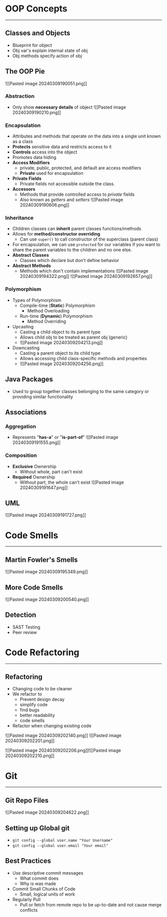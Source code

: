 # OOP Concepts
---
## Classes and Objects
- Blueprint for object
- Obj var's explain internal state of obj
- Obj methods specify action of obj

## The OOP Pie
![[Pasted image 20240309190051.png]]

### Abstraction
- Only show **necessary details** of object
![[Pasted image 20240309190210.png]]
### Encapsulation
- Attributes and methods that operate on the data into a single unit known as a class
- **Protects** sensitive data and restricts access to it
- **Controls** access into the object
- Promotes data hiding
- **Access Modifiers**
	- private, public, protected, and default are access modifiers
	- **Private** used for encapsulation
- **Private Fields**
	- Private fields not accessible outside the class. 
- **Accessors**
	- Methods that provide controlled access to *private* fields
	- Also known as *getters* and *setters*
![[Pasted image 20240309190606.png]]

### Inheritance
- Children classes can **inherit** parent classes functions/methods
- Allows for **method/constructor overriding** 
	- Can use `super()` to call constructor of the superclass (parent class)
- For encapsulation, we can use `protected` for our variables if you want to share the parent variables to the children and no one else.
- **Abstract Classes**
	- Classes which declare but don't define behavior
- **Abstract Methods**
	- Methods which don't contain implementations
![[Pasted image 20240309194322.png]]
![[Pasted image 20240309192657.png]]

### Polymorphism
- Types of Polymorphism
	- Compile-time (**Static**) Polymorphism
		- Method Overloading
	- Run-time (**Dynamic**) Polymorphism
		- Method Overriding
- Upcasting
	- Casting a child object to its parent type
	- Allows child obj to be treated as parent obj (generic)
	- ![[Pasted image 20240309204213.png]]
- Downcasting
	- Casting a parent object to its child type
	- Allows accessing child class-specific methods and properties 
	- ![[Pasted image 20240309204256.png]]
## Java Packages
- Used to group together classes belonging to the same category or providing similar functionality
## Associations
### Aggregation
- Represents "**has-a**" or "**is-part-of**"
![[Pasted image 20240309191555.png]]
### Composition
- **Exclusive** Ownership
	- Without whole, part can't exist
- **Required** Ownership
	- Without part, the whole can't exist
![[Pasted image 20240309191647.png]]

## UML
![[Pasted image 20240309191727.png]]

# Code Smells
---
## Martin Fowler's Smells
![[Pasted image 20240309195349.png]]

## More Code Smells
![[Pasted image 20240309200540.png]]

## Detection
- SAST Testing 
- Peer review

# Code Refactoring
---
## Refactoring
- Changing code to be cleaner
- We refactor to
	- Prevent design decay
	- simplify code
	- find bugs
	- better readability
	- code smells
- Refactor when changing existing code

![[Pasted image 20240309202140.png]]
![[Pasted image 20240309202201.png]]

![[Pasted image 20240309202206.png]]![[Pasted image 20240309202210.png]]

# Git
---
## Git Repo Files
![[Pasted image 20240309204622.png]]

## Setting up Global git 
- `git config --global user.name "Your Username"`
- `git config --global user.email "Your email"`

## Best Practices
- Use descriptive commit messages
	- What commit does
	- Why is was made
- Commit Small Chunks of Code
	- Small, logical units of work
- Regularly Pull
	- Pull or fetch from remote repo to be up-to-date and not cause merge conflicts
